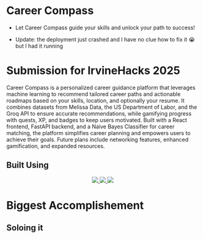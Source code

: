# Career Compass
- Let Career Compass guide your skills and unlock your path to success!

- Update: the deployment just crashed and I have no clue how to fix it 😭 but I had it running

# Submission for IrvineHacks 2025

Career Compass is a personalized career guidance platform that leverages machine learning to recommend tailored career paths and actionable roadmaps based on your skills, location, and optionally your resume. It combines datasets from Melissa Data, the US Department of Labor, and the Groq API to ensure accurate recommendations, while gamifying progress with quests, XP, and badges to keep users motivated. Built with a React frontend, FastAPI backend, and a Naive Bayes Classifier for career matching, the platform simplifies career planning and empowers users to achieve their goals. Future plans include networking features, enhanced gamification, and expanded resources.

## Built Using
<p align="center">
  <a href="https://skillicons.dev">
    <img src="https://skillicons.dev/icons?i=javascript,react,python,sqlite,fastapi" />
    <img src="https://skillicons.dev/icons?i=sqlite">
    <img src="https://skillicons.dev/icons?i=vite">
  </a>
</p>

# Biggest Accomplishement
## **Soloing it**
